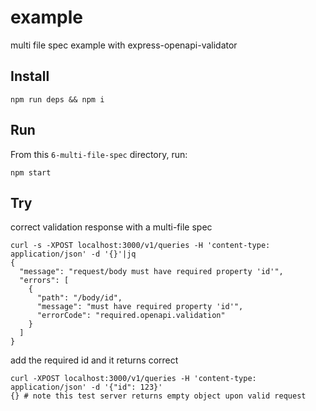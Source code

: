 # example

multi file spec example with express-openapi-validator

## Install

```shell
npm run deps && npm i
```

## Run

From this `6-multi-file-spec` directory, run:

```shell
npm start
```

## Try

correct validation response with a multi-file spec
```
curl -s -XPOST localhost:3000/v1/queries -H 'content-type: application/json' -d '{}'|jq
{
  "message": "request/body must have required property 'id'",
  "errors": [
    {
      "path": "/body/id",
      "message": "must have required property 'id'",
      "errorCode": "required.openapi.validation"
    }
  ]
}
```

add the required id and it returns correct

```
curl -XPOST localhost:3000/v1/queries -H 'content-type: application/json' -d '{"id": 123}'  
{} # note this test server returns empty object upon valid request                                               
```